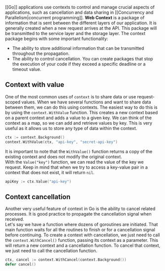[[Go]] applications use contexts to control and manage crucial aspects of applications, such as cancellation and data sharing in [[Concurrency and Parallelism|concurrent programming]].
**Web Context** is a package of information that is sent between the different layers of our application. It is generally created when a new request arrives at the API. This package will be transmitted to the service layer and the storage layer.
The context package begins with some important functionality:
- The ability to store additional information that can be transmitted throughout the propagation.
- The ability to control cancellation. You can create packages that stop the execution of your code if they exceed a specific deadline or a timeout value.
## Context with value
One of the most common uses of `context` is to share data or use request-scoped values. When we have several functions and want to share data between them, we can do this using contexts. The easiest way to do this is by using the `context.WithValue` function. This creates a new context based on a parent context and adds a value to a given key.
We can think of the context as a map, so we can add and retrieve values by key. This is very useful as it allows us to store any type of data within the context.
```go
ctx := context.Background()
context.WithValue(ctx, "api-key", "secret-api-key")
```
It is important to note that the `WithValue()` function returns a copy of the existing context and does not modify the original context.  
With the `Value("key")` function, we can read the value of the key we request. Keep in mind that when we try to access a key-value pair in a context that does not exist, it will return `nil`.
```go
apiKey := ctx.Value("api-key")
```
## Context cancellation
Another very useful feature of context in Go is the ability to cancel related processes. It is good practice to propagate the cancellation signal when received.  
Let's say we have a function where dozens of goroutines are initiated. That main function waits for all the routines to finish or for a cancellation signal before continuing.
To create a context with cancellation, we just need to call the `context.WithCancel()` function, passing its context as a parameter. This will return a new context and a cancellation function. To cancel that context, we just need to call the cancellation function.
```go
ctx, cancel := context.WithCancel(context.Background())
defer cancel()
```